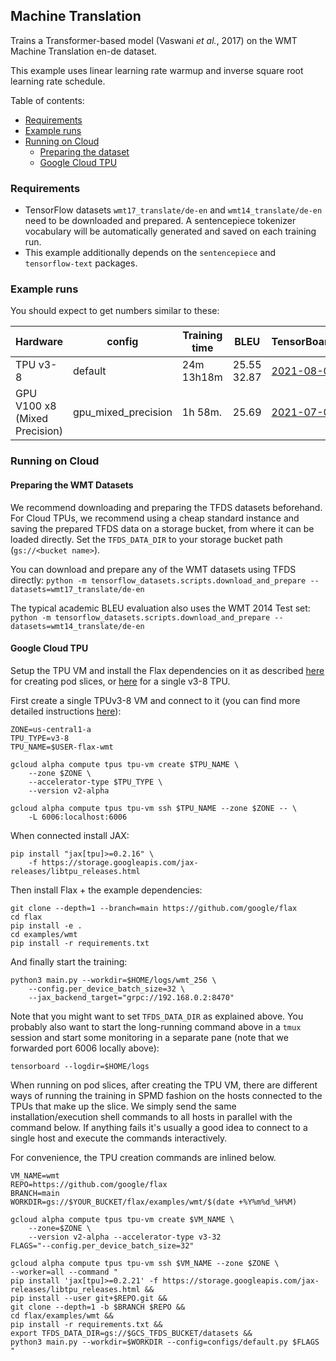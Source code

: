 ## Machine Translation

Trains a Transformer-based model (Vaswani *et al.*, 2017) on the WMT Machine
Translation en-de dataset.

This example uses linear learning rate warmup and inverse square root learning
rate schedule.

Table of contents:

- [Requirements](#requirements)
- [Example runs](#example-runs)
- [Running on Cloud](#running-on-cloud)
  - [Preparing the dataset](#preparing-the-dataset)
  - [Google Cloud TPU](#google-cloud-tpu)
  
### Requirements

*   TensorFlow datasets `wmt17_translate/de-en` and `wmt14_translate/de-en` need
    to be downloaded and prepared. A sentencepiece tokenizer vocabulary will be
    automatically generated and saved on each training run.
*   This example additionally depends on the `sentencepiece` and
    `tensorflow-text` packages.

### Example runs

You should expect to get numbers similar to these:


Hardware | config  | Training time |      BLEU      |                             TensorBoard.dev                              |                                                          Workdir
-------- | ------- | ------------- | -------------- | ------------------------------------------------------------------------ | --------------------------------------------------------------------------------------------------------------------------
TPU v3-8 | default | 24m<br>13h18m | 25.55<br>32.87 | [2021-08-04](https://tensorboard.dev/experiment/nnH7JNCxTgC1ROakWePTlg/) | [gs://flax_public/examples/wmt/default](https://console.cloud.google.com/storage/browser/flax_public/examples/wmt/default)
GPU V100 x8 (Mixed Precision) | gpu_mixed_precision        | 1h 58m.       | 25.69 | [2021-07-07](https://tensorboard.dev/experiment/9S2WuqNWRDemmBuQE8K6Ew/) | -


### Running on Cloud

#### Preparing the WMT Datasets

We recommend downloading and preparing the TFDS datasets beforehand. For Cloud
TPUs, we recommend using a cheap standard instance and saving the prepared TFDS
data on a storage bucket, from where it can be loaded directly. Set the
`TFDS_DATA_DIR` to your storage bucket path (`gs://<bucket name>`).

You can download and prepare any of the WMT datasets using TFDS directly:
`python -m tensorflow_datasets.scripts.download_and_prepare
--datasets=wmt17_translate/de-en`

The typical academic BLEU evaluation also uses the WMT 2014 Test set: `python -m
tensorflow_datasets.scripts.download_and_prepare
--datasets=wmt14_translate/de-en`

#### Google Cloud TPU

Setup the TPU VM and install the Flax dependencies on it as described
[here](https://cloud.google.com/tpu/docs/jax-pods) for creating pod slices, or
[here](https://cloud.google.com/tpu/docs/jax-quickstart-tpu-vm) for a single
v3-8 TPU.

First create a single TPUv3-8 VM and connect to it (you can find more detailed
instructions [here](https://cloud.google.com/tpu/docs/jax-quickstart-tpu-vm)):

```
ZONE=us-central1-a
TPU_TYPE=v3-8
TPU_NAME=$USER-flax-wmt

gcloud alpha compute tpus tpu-vm create $TPU_NAME \
    --zone $ZONE \
    --accelerator-type $TPU_TYPE \
    --version v2-alpha

gcloud alpha compute tpus tpu-vm ssh $TPU_NAME --zone $ZONE -- \
    -L 6006:localhost:6006
```

When connected install JAX:

```
pip install "jax[tpu]>=0.2.16" \
    -f https://storage.googleapis.com/jax-releases/libtpu_releases.html
```

Then install Flax + the example dependencies:

```
git clone --depth=1 --branch=main https://github.com/google/flax
cd flax
pip install -e .
cd examples/wmt
pip install -r requirements.txt
```

And finally start the training:

```
python3 main.py --workdir=$HOME/logs/wmt_256 \
    --config.per_device_batch_size=32 \
    --jax_backend_target="grpc://192.168.0.2:8470"
```

Note that you might want to set `TFDS_DATA_DIR` as explained above. You probably
also want to start the long-running command above in a `tmux` session and start
some monitoring in a separate pane (note that we forwarded port 6006 locally
above):

```
tensorboard --logdir=$HOME/logs
```

When running on pod slices, after creating the TPU VM, there are different ways
of running the training in SPMD fashion on the hosts connected to the TPUs that
make up the slice. We simply send the same installation/execution shell commands
to all hosts in parallel with the command below. If anything fails it's
usually a good idea to connect to a single host and execute the commands
interactively.

For convenience, the TPU creation commands are inlined below.

```shell
VM_NAME=wmt
REPO=https://github.com/google/flax
BRANCH=main
WORKDIR=gs://$YOUR_BUCKET/flax/examples/wmt/$(date +%Y%m%d_%H%M)

gcloud alpha compute tpus tpu-vm create $VM_NAME \
    --zone=$ZONE \
    --version v2-alpha --accelerator-type v3-32
FLAGS="--config.per_device_batch_size=32"

gcloud alpha compute tpus tpu-vm ssh $VM_NAME --zone $ZONE \
--worker=all --command "
pip install 'jax[tpu]>=0.2.21' -f https://storage.googleapis.com/jax-releases/libtpu_releases.html &&
pip install --user git+$REPO.git &&
git clone --depth=1 -b $BRANCH $REPO &&
cd flax/examples/wmt &&
pip install -r requirements.txt &&
export TFDS_DATA_DIR=gs://$GCS_TFDS_BUCKET/datasets &&
python3 main.py --workdir=$WORKDIR --config=configs/default.py $FLAGS
"
```

